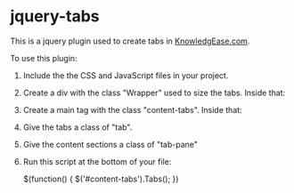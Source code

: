 # jquery-tabs

This is a jquery plugin used to create tabs in [KnowledgEase.com](http://www.knowledgease.com).

To use this plugin: 

1. Include the the CSS and JavaScript files in your project.
2. Create a div with the class "Wrapper" used to size the tabs. Inside that:  
3. Create a main tag with the class "content-tabs". Inside that: 
  1. Give the tabs a class of "tab". 
  2. Give the content sections a class of "tab-pane"
3. Run this script at the bottom of your file: 


      $(function() {
        $('#content-tabs').Tabs();
      })

